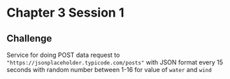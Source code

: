 # Chapter 3 Session 1
## Challenge

Service for doing POST data request to ```"https://jsonplaceholder.typicode.com/posts"``` with JSON format every 15 seconds with random number between 1-16 for value of ```water``` and ```wind``` 
